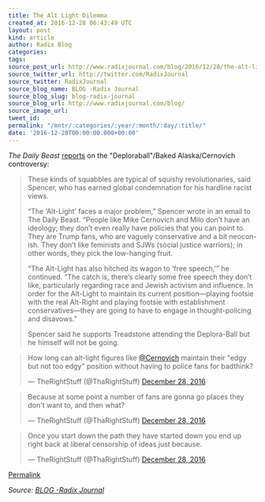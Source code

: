 ```yaml
---
title: The Alt Light Dilemma
created_at: 2016-12-28 06:43:49 UTC
layout: post
kind: article
author: Radix Blog
categories: 
tags: 
source_post_url: http://www.radixjournal.com/blog/2016/12/28/the-alt-light-dilemma
source_twitter_url: http://twitter.com/RadixJournal
source_twitter: RadixJournal
source_blog_name: BLOG -Radix Journal
source_blog_slug: blog-radix-journal
source_blog_url: http://www.radixjournal.com/blog/
source_image_url: 
tweet_id: 
permalink: "/mntr/:categories/:year/:month/:day/:title/"
date: '2016-12-28T00:00:00.000+00:00'
---
```

<p><em>The Daily Beast</em> <a href="http://www.thedailybeast.com/articles/2016/12/27/nazis-vs-trumpkins-the-prom-tearing-apart-the-alt-right.html">reports</a> on the "Deploraball"/Baked Alaska/Cernovich controversy: </p>
<blockquote>
<p>These kinds of squabbles are typical of squishy revolutionaries, said Spencer, who has earned global condemnation for his hardline racist views.</p>
<p>“The ‘Alt-Light’ faces a major problem,” Spencer wrote in an email to The Daily Beast. “People like Mike Cernovich and Milo don’t have an ideology; they don’t even really have policies that you can point to. They are Trump fans, who are vaguely conservative and a bit neocon-ish. They don’t like feminists and SJWs (social justice warriors); in other words, they pick the low-hanging fruit.</p>
<p>“The Alt-Light has also hitched its wagon to ‘free speech,’” he continued. “The catch is, there’s clearly some free speech they don’t like, particularly regarding race and Jewish activism and influence. In order for the Alt-Light to maintain its current position—playing footsie with the real Alt-Right and playing footsie with establishment conservatives—they are going to have to engage in thought-policing and disavows.”</p>
<p>Spencer said he supports Treadstone attending the Deplora-Ball but he himself will not be going.</p>
</blockquote>
<blockquote data-lang="en" class="twitter-tweet"><p lang="en" dir="ltr">How long can alt-light figures like <a href="https://twitter.com/Cernovich">@Cernovich</a> maintain their &quot;edgy but not too edgy&quot; position without having to police fans for badthink?</p>&mdash; TheRightStuff (@ThaRightStuff) <a href="https://twitter.com/ThaRightStuff/status/813987454344724482">December 28, 2016</a></blockquote> 
<blockquote data-lang="en" class="twitter-tweet"><p lang="en" dir="ltr">Because at some point a number of fans are gonna go places they don&#39;t want to, and then what?</p>&mdash; TheRightStuff (@ThaRightStuff) <a href="https://twitter.com/ThaRightStuff/status/813987625090555905">December 28, 2016</a></blockquote> 
<blockquote data-lang="en" class="twitter-tweet"><p lang="en" dir="ltr">Once you start down the path they have started down you end up right back at liberal censorship of ideas just because.</p>&mdash; TheRightStuff (@ThaRightStuff) <a href="https://twitter.com/ThaRightStuff/status/813987842623946754">December 28, 2016</a></blockquote> <p><a href="http://www.radixjournal.com/blog/2016/12/28/the-alt-light-dilemma">Permalink</a><p><div class="">
    <i>Source: <a href="http://www.radixjournal.com/blog/">BLOG -Radix Journal</a></i>
</div>
